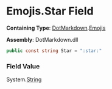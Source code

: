 # Emojis\.Star Field

**Containing Type**: [DotMarkdown](../../README.md)\.[Emojis](../README.md)

**Assembly**: DotMarkdown\.dll

```csharp
public const string Star = ":star:"
```

### Field Value

System\.[String](https://docs.microsoft.com/en-us/dotnet/api/system.string)